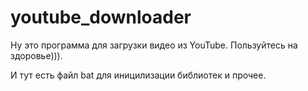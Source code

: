 # youtube_downloader

Ну это программа для загрузки видео из YouTube.
Пользуйтесь на здоровье))).

И тут есть файл bat для иницилизации библиотек и прочее.
